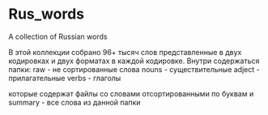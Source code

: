 # Rus_words
A collection of Russian words

В этой коллекции собрано 96+ тысяч слов представленные в двух кодировках и двух форматах в каждой кодировке.
Внутри содержаться папки:
raw - не сортированные слова
nouns - существительные
adject - прилагательные
verbs - глаголы

которые содержат файлы со словами отсортированными по буквам и summary - все слова из данной папки
